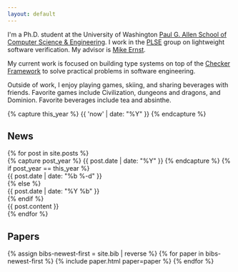 ```yaml
---
layout: default
---
```


<section id="intro" markdown="1">

I'm a Ph.D. student at the University of Washington
[Paul G. Allen School of Computer Science & Engineering][allen].
I work in the [PLSE][] group on lightweight software verification.
My advisor is [Mike Ernst][mernst].

My current work is focused on building type systems on top
of the [Checker Framework][cf] to solve practical problems
in software engineering.

Outside of work, I enjoy playing games, skiing, and sharing beverages
with friends. Favorite games include Civilization, dungeons and
dragons, and Dominion. Favorite beverages include tea and absinthe.

[allen]: https://www.cs.washington.edu
[plse]:  http://uwplse.org
[mernst]: https://homes.cs.washington.edu/~mernst/
[cf]: https://checkerframework.org/

</section>

{% capture this_year %} {{ 'now' | date: "%Y" }} {% endcapture %}

<section id="news">
  <h2> News </h2>
  {% for post in site.posts %}
  <div class="news-item">
    {% capture post_year %} {{ post.date | date: "%Y" }} {% endcapture %}
    {% if post_year == this_year %}
      <div class="date"> {{ post.date | date: "%b&nbsp;%-d" }} </div>
    {% else %}
      <div class="date"> {{ post.date | date: "%Y&nbsp;%b" }} </div>
    {% endif %}
      <div class="content"> {{ post.content }} </div>
    </div>
  {% endfor %}
</section>

<section id="papers">
  <h2> Papers </h2>
  <dl>
    {% assign bibs-newest-first = site.bib | reverse %}
    {% for paper in bibs-newest-first %}
      {% include paper.html paper=paper %}
    {% endfor %}
  </dl>
</section>
